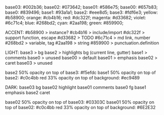 base03:    #002b36;
base02:    #073642;
base01:    #586e75;
base00:    #657b83;
base0:     #839496;
base1:     #93a1a1;
base2:     #eee8d5;
base3:     #fdf6e3;
yellow:    #b58900;
orange:    #cb4b16;
red:       #dc322f;
magenta:   #d33682;
violet:    #6c71c4;
blue:      #268bd2;
cyan:      #2aa198;
green:     #859900;

ACCENT:
#b58900 > instance?
#cb4b16 > include/import
#dc322f > support function, escape
#d33682 > TODO
#6c71c4 > md link, number
#268bd2 > variable, tag
#2aa198 > string
#859900 > punctuation.definition


LIGHT:
base3   > bg
base2   > highlights bg (current line, gutter)
base1   > comments
base0   > unused
base00  > default
base01  > emphasis
base02  > caret
base03  > unused



base2 50% opacity on top of base3: #f5efdc
base1 50% opacity on top of base2: #c0c4bb
red   33% opacity on top of background: #ec9489

DARK:
base03 bg
base02 highlight
base01 comments
base0  fg
base1  emphasis
base2  caret

base02 50% opacity on top of base03: #03303C
base01 50% opacity on top of base02: #c0c4bb
red    33% opacity on top of background: #6E2E32
